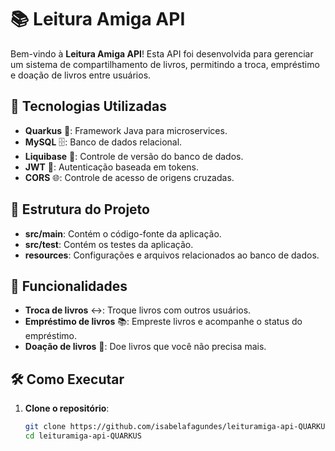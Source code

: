 # 📚 Leitura Amiga API

Bem-vindo à **Leitura Amiga API**! Esta API foi desenvolvida para gerenciar um sistema de compartilhamento de livros, permitindo a troca, empréstimo e doação de livros entre usuários. 

## 🚀 Tecnologias Utilizadas

- **Quarkus** 🦄: Framework Java para microservices.
- **MySQL** 🗄️: Banco de dados relacional.
- **Liquibase** 📜: Controle de versão do banco de dados.
- **JWT** 🔐: Autenticação baseada em tokens.
- **CORS** 🌐: Controle de acesso de origens cruzadas.

## 📁 Estrutura do Projeto

- **src/main**: Contém o código-fonte da aplicação.
- **src/test**: Contém os testes da aplicação.
- **resources**: Configurações e arquivos relacionados ao banco de dados.

## 📌 Funcionalidades

- **Troca de livros** ↔️: Troque livros com outros usuários.
- **Empréstimo de livros** 📚: Empreste livros e acompanhe o status do empréstimo.
- **Doação de livros** 🎁: Doe livros que você não precisa mais.

## 🛠️ Como Executar

1. **Clone o repositório**:
   ```bash
   git clone https://github.com/isabelafagundes/leituramiga-api-QUARKUS.git
   cd leituramiga-api-QUARKUS

